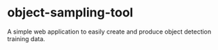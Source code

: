 # object-sampling-tool
A simple web application to easily create and produce object detection training data.
